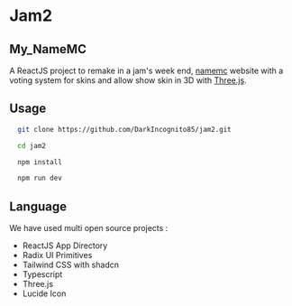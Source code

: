 # Jam2
## My_NameMC
A ReactJS project to remake in a jam's week end, [namemc](https://namemc.com) website with a voting system for skins and allow show skin in 3D with [Three.js](https://threejs.org/).

## Usage

```bash
  git clone https://github.com/DarkIncognito85/jam2.git
```
```bash
  cd jam2
```
```bash
  npm install
```
```bash
  npm run dev
```

## Language

We have used multi open source projects : 
- ReactJS App Directory
- Radix UI Primitives
- Tailwind CSS with shadcn
- Typescript
- Three.js
- Lucide Icon
